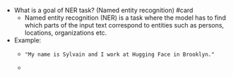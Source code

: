 - What is a goal of NER task? (Named entity recognition) #card
	- Named entity recognition (NER) is a task where the model has to find which parts of the input text correspond to entities such as persons, locations, organizations etc.
- Example:
	- ````
	  "My name is Sylvain and I work at Hugging Face in Brooklyn."
	  ````
	-